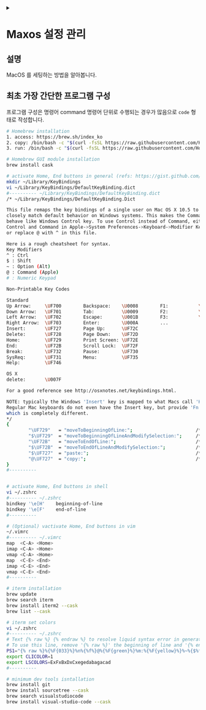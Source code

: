 <link rel="stylesheet" type="text/css" href="/css/header.css">
<link rel="stylesheet" type="text/css" href="/css/bootstrap/5.3.0-alpha1/bootstrap.css">
<div class="sticky-top bg-white pt-1 pb-2" id="header-div-max"></div>
<details id="display-none"><summary></summary>
  <script src="/js/header.js" defer="defer"></script>
  <script src="/js/table/numbering.js" defer="defer"></script>
  <script src="/js/bootstrap/5.3.0-alpha1/bootstrap.bundle.js" defer="defer"></script>
</details>

# Maxos 설정 관리

## 설명

MacOS 를 세팅하는 방법을 알아봅니다.

## 최초 가장 간단한 프로그램 구성

프로그램 구성은 명령어 command 명령어 단위로 수행되는 경우가 많음으로 `code` 형태로 작성합니다.

```bash
# Homebrew installation
1. access: https://brew.sh/index_ko
2. copy: /bin/bash -c "$(curl -fsSL https://raw.githubusercontent.com/Homebrew/install/HEAD/install.sh)"
3. run: /bin/bash -c "$(curl -fsSL https://raw.githubusercontent.com/Homebrew/install/HEAD/install.sh)"

# Homebrew GUI module installation
brew install cask

# activate Home, End buttons in general (refs: https://gist.github.com/trusktr/1e5e516df4e8032cbc3d)
mkdir ~/Library/KeyBindings
vi ~/Library/KeyBindings/DefaultKeyBinding.dict
#---------- ~/Library/KeyBindings/DefaultKeyBinding.dict
/* ~/Library/KeyBindings/DefaultKeyBinding.Dict

This file remaps the key bindings of a single user on Mac OS X 10.5 to more
closely match default behavior on Windows systems. This makes the Command key
behave like Windows Control key. To use Control instead of Command, either swap
Control and Command in Apple->System Preferences->Keyboard->Modifier Keys...
or replace @ with ^ in this file.

Here is a rough cheatsheet for syntax.
Key Modifiers
^ : Ctrl
$ : Shift
~ : Option (Alt)
@ : Command (Apple)
# : Numeric Keypad

Non-Printable Key Codes

Standard
Up Arrow:     \UF700        Backspace:    \U0008        F1:           \UF704
Down Arrow:   \UF701        Tab:          \U0009        F2:           \UF705
Left Arrow:   \UF702        Escape:       \U001B        F3:           \UF706
Right Arrow:  \UF703        Enter:        \U000A        ...
Insert:       \UF727        Page Up:      \UF72C
Delete:       \UF728        Page Down:    \UF72D
Home:         \UF729        Print Screen: \UF72E
End:          \UF72B        Scroll Lock:  \UF72F
Break:        \UF732        Pause:        \UF730
SysReq:       \UF731        Menu:         \UF735
Help:         \UF746

OS X
delete:       \U007F

For a good reference see http://osxnotes.net/keybindings.html.

NOTE: typically the Windows 'Insert' key is mapped to what Macs call 'Help'.
Regular Mac keyboards do not even have the Insert key, but provide 'Fn' instead,
which is completely different.
*/
{
        "\UF729"   = "moveToBeginningOfLine:";                       /* Home         */
        "$\UF729"  = "moveToBeginningOfLineAndModifySelection:";     /* Shift + Home */
        "\UF72B"   = "moveToEndOfLine:";                             /* End          */
        "$\UF72B"  = "moveToEndOfLineAndModifySelection:";           /* Shift + End  */
        "$\UF727"  = "paste:";                                       /* Shift + Ins */
        "@\UF727"  = "copy:";                                        /* Cmd  + Ins  */
}
#----------


# activate Home, End buttons in shell
vi ~/.zshrc
#---------- ~/.zshrc
bindkey '\e[H'    beginning-of-line
bindkey '\e[F'    end-of-line
#----------

# (Optional) vactivate Home, End buttons in vim
~/.vimrc
#---------- ~/.vimrc
map  <C-A> <Home>
imap <C-A> <Home>
vmap <C-A> <Home>
map  <C-E> <End>
imap <C-E> <End>
vmap <C-E> <End>
#----------

# iterm installation
brew update
brew search iterm
brew install iterm2 --cask
brew list --cask

# iterm set colors
vi ~/.zshrc
#---------- ~/.zshrc
# Text {% raw %} {% endraw %} to resolve liquid syntax error in generating github page by Jekyll.
# To use this line, remove '{% raw %}' the beginning of line and '{% endraw %}' the end of line.
PS1="{% raw %}%{%F{033}%}%n%{%f%}@%{%F{green}%}%m:%{%F{yellow}%}%~%{$%f%}%{% endraw %}  "
export CLICOLOR=1
export LSCOLORS=ExFxBxDxCxegedabagacad
#----------

# minimum dev tools isntallation
brew install git
brew install sourcetree --cask
brew search visualstudiocode
brew install visual-studio-code --cask
```
